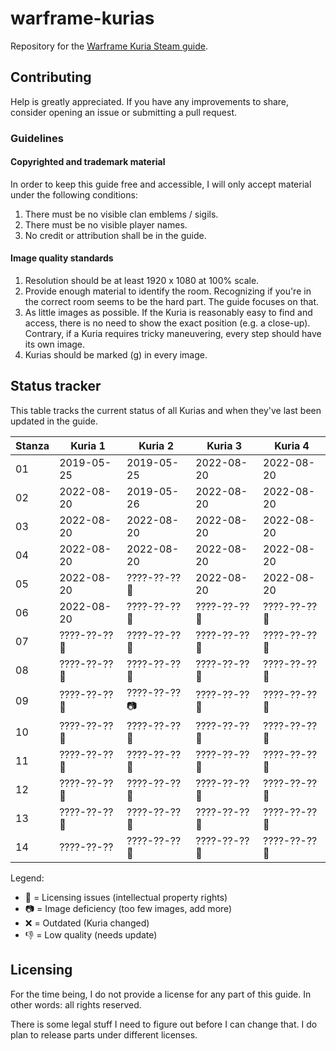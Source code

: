 # warframe-kurias

Repository for the [Warframe Kuria Steam guide](https://steamcommunity.com/sharedfiles/filedetails/?id=508828282).

## Contributing

Help is greatly appreciated. If you have any improvements to share, consider opening an issue or submitting a pull request.

### Guidelines

#### Copyrighted and trademark material

In order to keep this guide free and accessible, I will only accept material under the following conditions:
1. There must be no visible clan emblems / sigils.
2. There must be no visible player names.
3. No credit or attribution shall be in the guide.

#### Image quality standards

1. Resolution should be at least 1920 x 1080 at 100% scale.
2. Provide enough material to identify the room. Recognizing if you're in the correct room seems to be the hard part. The guide focuses on that.
3. As little images as possible. If the Kuria is reasonably easy to find and access, there is no need to show the exact position (e.g. a close-up). Contrary, if a Kuria requires tricky maneuvering, every step should have its own image.
4. Kurias should be marked (g) in every image.

## Status tracker

This table tracks the current status of all Kurias and when they've last been updated in the guide.

| Stanza | Kuria 1 | Kuria 2 | Kuria 3 | Kuria 4 |
|-|-|-|-|-|
| 01 | 2019-05-25 | 2019-05-25 | 2022-08-20 | 2022-08-20 |
| 02 | 2022-08-20 | 2019-05-26 | 2022-08-20 | 2022-08-20 |
| 03 | 2022-08-20 | 2022-08-20 | 2022-08-20 | 2022-08-20 |
| 04 | 2022-08-20 | 2022-08-20 | 2022-08-20 | 2022-08-20 |
| 05 | 2022-08-20 | ????-??-?? 📝 | 2022-08-20 | 2022-08-20 |
| 06 | 2022-08-20 | ????-??-?? 📝 | ????-??-?? 📝 | ????-??-?? 📝 |
| 07 | ????-??-?? 📝 | ????-??-?? 📝 | ????-??-?? 📝 | ????-??-?? 📝 |
| 08 | ????-??-?? 📝 | ????-??-?? 📝 | ????-??-?? 📝 | ????-??-?? 📝 |
| 09 | ????-??-?? 📝 | ????-??-?? 📷 | ????-??-?? 📝 | ????-??-?? 📝 |
| 10 | ????-??-?? 📝 | ????-??-?? 📝 | ????-??-?? 📝 | ????-??-?? 📝 |
| 11 | ????-??-?? 📝 | ????-??-?? 📝 | ????-??-?? 📝 | ????-??-?? 📝 |
| 12 | ????-??-?? 📝 | ????-??-?? 📝 | ????-??-?? 📝 | ????-??-?? 📝 |
| 13 | ????-??-?? 📝 | ????-??-?? 📝 | ????-??-?? 📝 | ????-??-?? 📝 |
| 14 | ????-??-?? | ????-??-?? 📝 | ????-??-?? 📝 | ????-??-?? 📝 |

Legend:
* 📝 = Licensing issues (intellectual property rights)
* 📷 = Image deficiency (too few images, add more)
* ❌ = Outdated (Kuria changed)
* 👎 = Low quality (needs update)

## Licensing

For the time being, I do not provide a license for any part of this guide.
In other words: all rights reserved.

There is some legal stuff I need to figure out before I can change that.
I do plan to release parts under different licenses.
